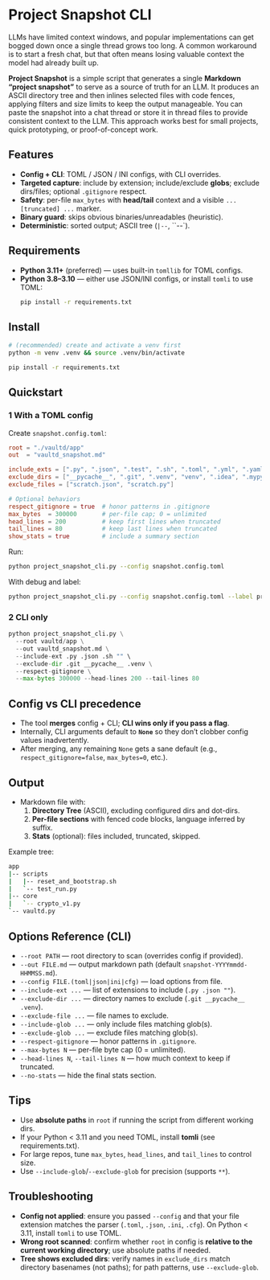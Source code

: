 # Project Snapshot CLI
LLMs have limited context windows, and popular implementations can get bogged down once a single thread grows too long. A common workaround is to start a fresh chat, but that often means losing valuable context the model had already built up.

**Project Snapshot** is a simple script that generates a single **Markdown “project snapshot”** to serve as a source of truth for an LLM. It produces an ASCII directory tree and then inlines selected files with code fences, applying filters and size limits to keep the output manageable. You can paste the snapshot into a chat thread or store it in thread files to provide consistent context to the LLM. This approach works best for small projects, quick prototyping, or proof-of-concept work.

## Features
- **Config + CLI**: TOML / JSON / INI configs, with CLI overrides.
- **Targeted capture**: include by extension; include/exclude **globs**; exclude dirs/files; optional `.gitignore` respect.
- **Safety**: per-file `max_bytes` with **head/tail** context and a visible `... [truncated] ...` marker.
- **Binary guard**: skips obvious binaries/unreadables (heuristic).
- **Deterministic**: sorted output; ASCII tree (`|--`, ``--`).

## Requirements
- **Python 3.11+** (preferred) — uses built-in `tomllib` for TOML configs.
- **Python 3.8–3.10** — either use JSON/INI configs, or install `tomli` to use TOML:
  ```bash
  pip install -r requirements.txt

## Install

```bash
# (recommended) create and activate a venv first
python -m venv .venv && source .venv/bin/activate

pip install -r requirements.txt

```

## Quickstart

### 1 With a TOML config

Create `snapshot.config.toml`:

```toml
root = "./vaultd/app"
out  = "vaultd_snapshot.md"

include_exts = [".py", ".json", ".test", ".sh", ".toml", ".yml", ".yaml", ".cfg", ".ini", ".html", ""]
exclude_dirs = ["__pycache__", ".git", ".venv", "venv", ".idea", ".mypy_cache", "data", "bu", "bootstrap", "out", "config", ".ipynb_checkpoints", "assets", ".pytest_cache"]
exclude_files = ["scratch.json", "scratch.py"]

# Optional behaviors
respect_gitignore = true  # honor patterns in .gitignore
max_bytes  = 300000       # per-file cap; 0 = unlimited
head_lines = 200          # keep first lines when truncated
tail_lines = 80           # keep last lines when truncated
show_stats = true         # include a summary section

```

Run:
```bash
python project_snapshot_cli.py --config snapshot.config.toml
```
With debug and label:
```bash
python project_snapshot_cli.py --config snapshot.config.toml --label projectName --debug
```

### 2 CLI only

```python
python project_snapshot_cli.py \
  --root vaultd/app \
  --out vaultd_snapshot.md \
  --include-ext .py .json .sh "" \
  --exclude-dir .git __pycache__ .venv \
  --respect-gitignore \
  --max-bytes 300000 --head-lines 200 --tail-lines 80

```

## Config vs CLI precedence

- The tool **merges** config + CLI; **CLI wins only if you pass a flag**.
- Internally, CLI arguments default to **`None`** so they don’t clobber config values inadvertently.
- After merging, any remaining `None` gets a sane default (e.g., `respect_gitignore=false`, `max_bytes=0`, etc.).
    

## Output
- Markdown file with:
    1.  **Directory Tree** (ASCII), excluding configured dirs and dot-dirs.
    2.  **Per-file sections** with fenced code blocks, language inferred by suffix.
    3.  **Stats** (optional): files included, truncated, skipped.
        
Example tree:

```bash
app
|-- scripts
|   |-- reset_and_bootstrap.sh
|   `-- test_run.py
|-- core
|   `-- crypto_v1.py
`-- vaultd.py

```

## Options Reference (CLI)

- `--root PATH` — root directory to scan (overrides config if provided).
- `--out FILE.md` — output markdown path (default `snapshot-YYYYmmdd-HHMMSS.md`).
- `--config FILE.(toml|json|ini|cfg)` — load options from file.
- `--include-ext ...` — list of extensions to include (`.py .json ""`).
- `--exclude-dir ...` — directory names to exclude (`.git __pycache__ .venv`).
- `--exclude-file ...` — file names to exclude.
- `--include-glob ...` — only include files matching glob(s).
- `--exclude-glob ...` — exclude files matching glob(s).
- `--respect-gitignore` — honor patterns in `.gitignore`.
- `--max-bytes N` — per-file byte cap (0 = unlimited).
- `--head-lines N`, `--tail-lines N` — how much context to keep if truncated.
- `--no-stats` — hide the final stats section.
    

## Tips
- Use **absolute paths** in `root` if running the script from different working dirs.
- If your Python < 3.11 and you need TOML, install **tomli** (see requirements.txt).
- For large repos, tune `max_bytes`, `head_lines`, and `tail_lines` to control size.
- Use `--include-glob`/`--exclude-glob` for precision (supports `**`).
    

## Troubleshooting

- **Config not applied**: ensure you passed `--config` and that your file extension matches the parser (`.toml`, `.json`, `.ini`, `.cfg`). On Python < 3.11, install `tomli` to use TOML.
- **Wrong root scanned**: confirm whether `root` in config is **relative to the current working directory**; use absolute paths if needed.
- **Tree shows excluded dirs**: verify names in `exclude_dirs` match directory basenames (not paths); for path patterns, use `--exclude-glob`.